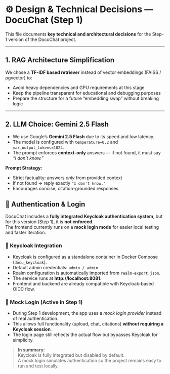 # ⚙️ Design & Technical Decisions — DocuChat (Step 1)

This file documents **key technical and architectural decisions** for the Step-1 version of the DocuChat project.

---

## 1. RAG Architecture Simplification
We chose a **TF-IDF based retriever** instead of vector embeddings (FAISS / pgvector) to:
- Avoid heavy dependencies and GPU requirements at this stage
- Keep the pipeline transparent for educational and debugging purposes
- Prepare the structure for a future “embedding swap” without breaking logic

---

## 2. LLM Choice: Gemini 2.5 Flash
- We use Google’s **Gemini 2.5 Flash** due to its speed and low latency.
- The model is configured with `temperature=0.2` and `max_output_tokens=1024`.
- The prompt enforces **context-only** answers — if not found, it must say *“I don’t know.”*

**Prompt Strategy:**
- Strict factuality: answers *only* from provided context  
- If not found → reply exactly `"I don't know."`  
- Encourages concise, citation-grounded responses


## 🔐 Authentication & Login

DocuChat includes a **fully integrated Keycloak authentication system**, but for this version (Step 1), it is **not enforced**.  
The frontend currently runs on a **mock login mode** for easier local testing and faster iteration.

### 🔸 Keycloak Integration
- Keycloak is configured as a standalone container in Docker Compose (`docu_keycloak`).
- Default admin credentials: `admin / admin`
- Realm configuration is automatically imported from `realm-export.json`.
- The service runs at **http://localhost:8081**.
- Frontend and backend are already compatible with Keycloak-based OIDC flow.

### 🔸 Mock Login (Active in Step 1)
- During Step 1 development, the app uses a *mock login provider* instead of real authentication.
- This allows full functionality (upload, chat, citations) **without requiring a Keycloak session**.
- The login page still reflects the actual flow but bypasses Keycloak for simplicity.


> **In summary:**  
> Keycloak is fully integrated but disabled by default.  
> A mock login simulates authentication so the project remains easy to run and test locally.
